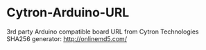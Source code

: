 # Cytron-Arduino-URL
3rd party Arduino compatible board URL from Cytron Technologies<br/>
SHA256 generator: http://onlinemd5.com/
